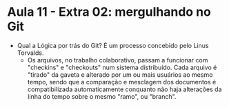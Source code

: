 # Aula 11 - Extra 02: mergulhando no Git
- Qual a Lógica por trás do Git? É um processo concebido pelo Linus Torvalds.
   - Os arquivos, no trabalho colaborativo, passam a funcionar com "checkins" e "checkouts" num sistema distribuído. Cada arquivo é "tirado" da gaveta e alterado por um ou mais usuários ao mesmo tempo, sendo que a comparação e mesclagem dos documentos é compatibilizada automaticamente conquanto não haja alterações da linha do tempo sobre o mesmo "ramo", ou "branch".